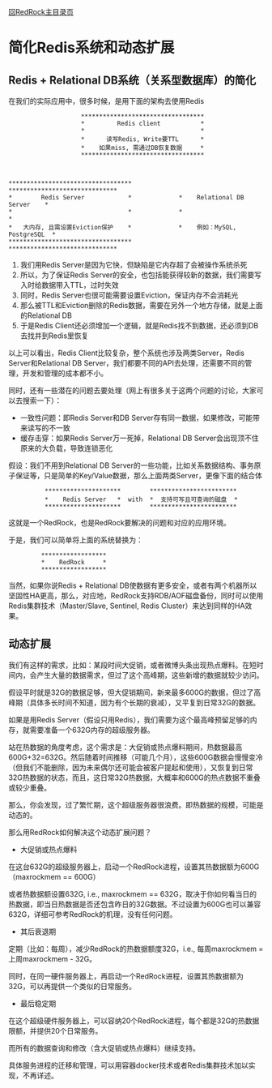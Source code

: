 [回RedRock主目录页](../README.md)

# 简化Redis系统和动态扩展

## Redis + Relational DB系统（关系型数据库）的简化

在我们的实际应用中，很多时候，是用下面的架构去使用Redis

```
                    **********************************            
                    *         Redis client           *
                    *                                *
                    *      读写Redis, Write要TTL      *
                    *    如果miss, 需通过DB恢复数据     *
                    **********************************   



**********************************             ******************************                                  
*        Redis Server            *             *    Relational DB Server    *
*                                *             *                            *
*   大内存, 且需设置Eviction保护    *             *    例如：MySQL, PostgreSQL  *
**********************************             ******************************
```

1. 我们用Redis Server是因为它快，但缺陷是它内存超了会被操作系统杀死
2. 所以，为了保证Redis Server的安全，也包括能获得较新的数据，我们需要写入时给数据带入TTL，过时失效
3. 同时，Redis Server也很可能需要设置Eviction，保证内存不会消耗光
4. 那么被TTL和Eviction删除的Redis数据，需要在另外一个地方存储，就是上面的Relational DB
5. 于是Redis Client还必须增加一个逻辑，就是Redis找不到数据，还必须到DB去找并到Redis里恢复

以上可以看出，Redis Client比较复杂，整个系统也涉及两类Server，Redis Server和Relational DB Server，我们都要不同的API去处理，还需要不同的管理，开发和管理的成本都不小。

同时，还有一些潜在的问题去要处理（网上有很多关于这两个问题的讨论，大家可以去搜索一下）：

* 一致性问题：即Redis Server和DB Server存有同一数据，如果修改，可能带来读写的不一致
* 缓存击穿：如果Redis Server万一死掉，Relational DB Server会出现顶不住原来的大负载，导致连锁恶化

假设：我们不用到Relational DB Server的一些功能，比如关系数据结构、事务原子保证等，只是简单的Key/Value数据，那么上面两类Server，更像下面的结合体

```
          *********************        ************************
          *    Redis Server   *  with  *  支持可写且可查询的磁盘  * 
          *********************        ************************
```

这就是一个RedRock，也是RedRock要解决的问题和对应的应用环境。

于是，我们可以简单将上面的系统替换为：

```
         ******************
         *    RedRock     *
         ****************** 
```

当然，如果你说Redis + Relational DB使数据有更多安全，或者有两个机器所以坚固性HA更高，那么，对应地，RedRock支持RDB/AOF磁盘备份，同时可以使用Redis集群技术（Master/Slave, Sentinel, Redis Cluster）来达到同样的HA效果。

## 动态扩展

我们有这样的需求，比如：某段时间大促销，或者微博头条出现热点爆料。在短时间内，会产生大量的数据需求，但过了这个高峰期，这些新增的数据就较少访问。

假设平时就是32G的数据足够，但大促销期间，新来最多600G的数据，但过了高峰期（具体多长时间不知道，因为有个长期的衰减），又平复到日常32G的数据。

如果是用Redis Server（假设只用Redis），我们需要为这个最高峰预留足够的内存，就需要准备一个632G内存的超级服务器。

站在热数据的角度考虑，这个需求是：大促销或热点爆料期间，热数据最高600G+32=632G。然后随着时间推移（可能几个月），这些600G数据会慢慢变冷（但我们不能删除，因为未来偶尔还可能会被客户提起和使用），又恢复到日常32G热数据的状态，而且，这日常32G热数据，大概率和600G的热点数据不重叠或较少重叠。

那么，你会发现，过了繁忙期，这个超级服务器很浪费。即热数据的规模，可能是动态的。

那么用RedRock如何解决这个动态扩展问题？

* 大促销或热点爆料

在这台632G的超级服务器上，启动一个RedRock进程，设置其热数据额为600G（maxrockmem == 600G）

或者热数据额设置632G, i.e., maxrockmem == 632G，取决于你如何看当日的热数据，即当日热数据是否还包含昨日的32G数据。不过设置为600G也可以兼容632G，详细可参考RedRock的机理，没有任何问题。

* 其后衰退期

定期（比如：每周），减少RedRock的热数据额度32G，i.e., 每周maxrockmem = 上周maxrockmem - 32G。

同时，在同一硬件服务器上，再启动一个RedRock进程，设置其热数据额为32G，可以再提供一个类似的日常服务。

* 最后稳定期

在这个超级硬件服务器上，可以容纳20个RedRock进程，每个都是32G的热数据限额，并提供20个日常服务。

而所有的数据查询和修改（含大促销或热点爆料）继续支持。

具体服务进程的迁移和管理，可以用容器docker技术或者Redis集群技术加以实现，不再详述。

